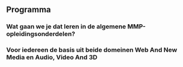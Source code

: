 Programma
---------

### Wat gaan we je dat leren in de algemene **MMP-opleidingsonderdelen**?
### Voor iedereen de basis uit beide domeinen **Web And New Media** en **Audio, Video And 3D**